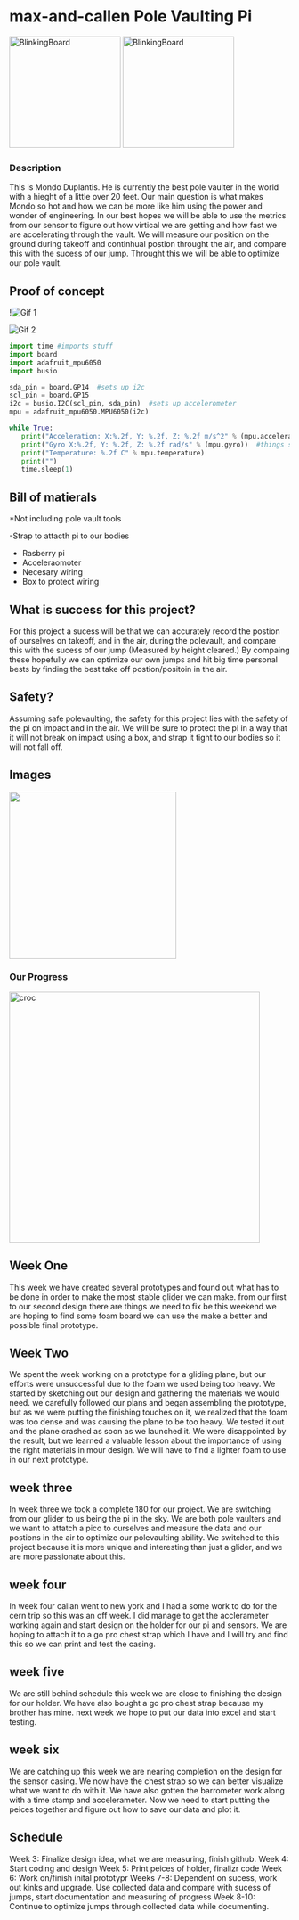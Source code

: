 # max-and-callen Pole Vaulting Pi

<img src="images/mondo1.PNG" alt="BlinkingBoard" width="200">

<img src="images/mondo2.PNG" alt="BlinkingBoard" width="200">

### Description
This is Mondo Duplantis. He is currently the best pole vaulter in the world with a hieght of a little over 20 feet. Our main question is what makes Mondo so hot and how we can be more like him using the power and wonder of engineering. In our best hopes we will be able to use the metrics from our sensor to figure out how virtical we are getting and how fast we are accelerating through the vault. We will measure our position on the ground during takeoff and continhual postion throught the air, and compare this with the sucess of our jump. Throught this we will be able to optimize our pole vault.

## Proof of concept

!![Gif 1](images/polevaultgif1.gif)



 ![Gif 2](images/polevaultgif2.gif)
 
 
 ```python
import time #imports stuff
import board
import adafruit_mpu6050
import busio

sda_pin = board.GP14  #sets up i2c
scl_pin = board.GP15
i2c = busio.I2C(scl_pin, sda_pin)  #sets up accelerometer
mpu = adafruit_mpu6050.MPU6050(i2c)

while True:
    print("Acceleration: X:%.2f, Y: %.2f, Z: %.2f m/s^2" % (mpu.acceleration))
    print("Gyro X:%.2f, Y: %.2f, Z: %.2f rad/s" % (mpu.gyro))  #things serial monitor needs to read
    print("Temperature: %.2f C" % mpu.temperature)
    print("")
    time.sleep(1)

```

## Bill of matierals
*Not including pole vault tools

-Strap to attacth pi to our bodies
- Rasberry pi
- Acceleraomoter
- Necesary wiring 
- Box to protect wiring

## What is success for this project?
For this project a sucess will be that we can accurately record the postion of ourselves on takeoff, and in the air, during the polevault, and compare this with the sucess of our jump (Measured by height cleared.) By compaing these hopefully we can optimize our own jumps and hit big time personal bests by finding the best take off postion/positoin in the air.

## Safety? 
Assuming safe polevaulting, the safety for this project lies with the safety of the pi on impact and in the air. We will be sure to protect the pi in a way that it will not break on impact using a box, and strap it tight to our bodies so it will not fall off. 

## Images

<img src="images/PVdiagram.jpg" width="300">

### Our Progress 

<img src="images/crocs.jpg" alt="croc" width="450">

## Week One
This week we have created several prototypes and found out what has to be done in order to make the most stable glider we can make. from our first to our second design there are things we need to fix be this weekend we are hoping to find some foam board we can use the make a better and possible final prototype.


## Week Two
We spent the week working on a prototype for a gliding plane, but our efforts were unsuccessful due to the foam we used being too heavy. We started by sketching out our design and gathering the materials we would need. we carefully followed our plans and began assembling the prototype, but as we were putting the finishing touches on it, we realized that the foam was too dense and was causing the plane to be too heavy. We tested it out and the plane crashed as soon as we launched it. We were disappointed by the result, but we learned a valuable lesson about the importance of using the right materials in mour design. We will have to find a lighter foam to use in our next prototype.


## week three
In week three we took a complete 180 for our project. We are switching from our glider to us being the pi in the sky. We are both pole vaulters and we want to attatch a pico to ourselves and measure the data and our postions in the air to optimize our polevaulting ability. We switched to this project because it is more unique and interesting than just a glider, and we are more passionate about this.


## week four
In week four callan went to new york and I had a some work to do for the cern trip so this was an off week. I did manage to get the acclerameter working again and start design on the holder for our pi and sensors. We are hoping to attach it to a go pro chest strap which I have and I will try and find this so we can print and test the casing.


## week five
We are still behind schedule this week we are close to finishing the design for our holder. We have also bought a go pro chest strap because my brother has mine. next week we hope to put our data into excel and start testing.

## week six 
We are catching up this week we are nearing completion on the design for the sensor casing. We now have the chest strap so we can better visualize what we want to do with it. We have also gotten the barrometer work along with a time stamp and accelerameter. Now we need to start putting the peices together and figure out how to save our data and plot it.
## Schedule 
Week 3: Finalize design idea, what we are measuring, finish github. 
Week 4: Start coding and design 
Week 5: Print peices of holder, finalizr code
Week 6: Work on/finish inital prototypr
Weeks 7-8: Dependent on sucess, work out kinks and upgrade. Use collected data and compare with sucess of jumps, start documentation and measuring of progress
Week 8-10: Continue to optimize jumps through collected data while documenting.
